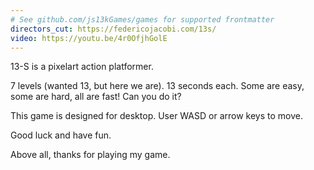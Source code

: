 ```yaml
---
# See github.com/js13kGames/games for supported frontmatter
directors_cut: https://federicojacobi.com/13s/
video: https://youtu.be/4r0OfjhGolE
---
```

13-S is a pixelart action platformer.

7 levels (wanted 13, but here we are). 13 seconds each. Some are easy, some are hard, all are fast! Can you do it?

This game is designed for desktop. User WASD or arrow keys to move.

Good luck and have fun.

Above all, thanks for playing my game.